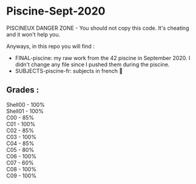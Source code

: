 # Piscine-Sept-2020

PISCINEUX DANGER ZONE - You should not copy this code. It's cheating and it won't help you. 

Anyways, in this repo you will find : 
- FINAL-piscine: my raw work from the 42 piscine in September 2020. I didn't change any file since I pushed them during the piscine.
- SUBJECTS-piscine-fr: subjects in french 🥖 


## Grades : 

Shell00 - 100%   
Shell01 - 100%  
C00 - 85%  
C01 - 100%  
C02 - 85%  
C03 - 100%  
C04 - 85%  
C05 - 80%  
C06 - 100%  
C07 - 60%  
C08 - 100%  
C09 - 100%
